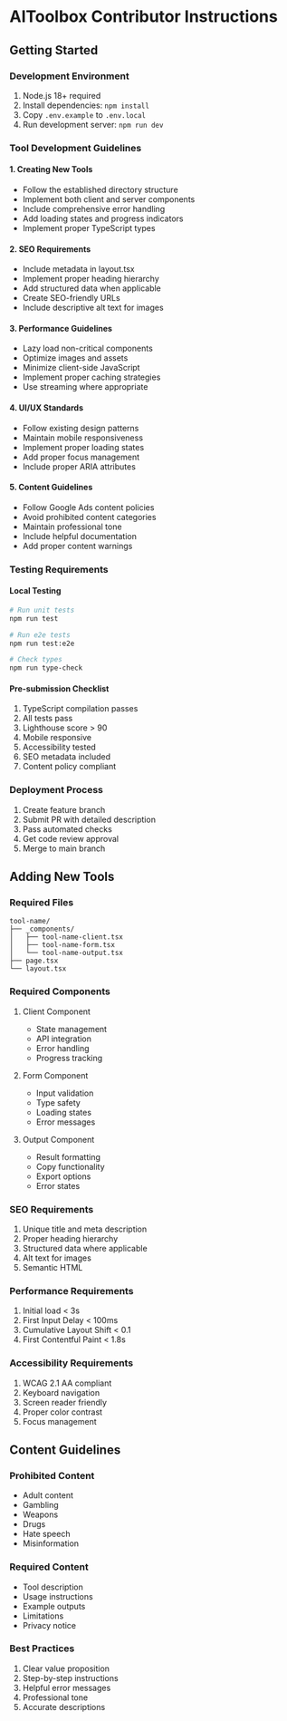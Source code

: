 # AIToolbox Contributor Instructions

## Getting Started

### Development Environment
1. Node.js 18+ required
2. Install dependencies: `npm install`
3. Copy `.env.example` to `.env.local`
4. Run development server: `npm run dev`

### Tool Development Guidelines

#### 1. Creating New Tools
- Follow the established directory structure
- Implement both client and server components
- Include comprehensive error handling
- Add loading states and progress indicators
- Implement proper TypeScript types

#### 2. SEO Requirements
- Include metadata in layout.tsx
- Implement proper heading hierarchy
- Add structured data when applicable
- Create SEO-friendly URLs
- Include descriptive alt text for images

#### 3. Performance Guidelines
- Lazy load non-critical components
- Optimize images and assets
- Minimize client-side JavaScript
- Implement proper caching strategies
- Use streaming where appropriate

#### 4. UI/UX Standards
- Follow existing design patterns
- Maintain mobile responsiveness
- Implement proper loading states
- Add proper focus management
- Include proper ARIA attributes

#### 5. Content Guidelines
- Follow Google Ads content policies
- Avoid prohibited content categories
- Maintain professional tone
- Include helpful documentation
- Add proper content warnings

### Testing Requirements

#### Local Testing
```bash
# Run unit tests
npm run test

# Run e2e tests
npm run test:e2e

# Check types
npm run type-check
```

#### Pre-submission Checklist
1. TypeScript compilation passes
2. All tests pass
3. Lighthouse score > 90
4. Mobile responsive
5. Accessibility tested
6. SEO metadata included
7. Content policy compliant

### Deployment Process
1. Create feature branch
2. Submit PR with detailed description
3. Pass automated checks
4. Get code review approval
5. Merge to main branch

## Adding New Tools

### Required Files
```
tool-name/
├── _components/
│   ├── tool-name-client.tsx
│   ├── tool-name-form.tsx
│   └── tool-name-output.tsx
├── page.tsx
└── layout.tsx
```

### Required Components
1. Client Component
   - State management
   - API integration
   - Error handling
   - Progress tracking

2. Form Component
   - Input validation
   - Type safety
   - Loading states
   - Error messages

3. Output Component
   - Result formatting
   - Copy functionality
   - Export options
   - Error states

### SEO Requirements
1. Unique title and meta description
2. Proper heading hierarchy
3. Structured data where applicable
4. Alt text for images
5. Semantic HTML

### Performance Requirements
1. Initial load < 3s
2. First Input Delay < 100ms
3. Cumulative Layout Shift < 0.1
4. First Contentful Paint < 1.8s

### Accessibility Requirements
1. WCAG 2.1 AA compliant
2. Keyboard navigation
3. Screen reader friendly
4. Proper color contrast
5. Focus management

## Content Guidelines

### Prohibited Content
- Adult content
- Gambling
- Weapons
- Drugs
- Hate speech
- Misinformation

### Required Content
- Tool description
- Usage instructions
- Example outputs
- Limitations
- Privacy notice

### Best Practices
1. Clear value proposition
2. Step-by-step instructions
3. Helpful error messages
4. Professional tone
5. Accurate descriptions

